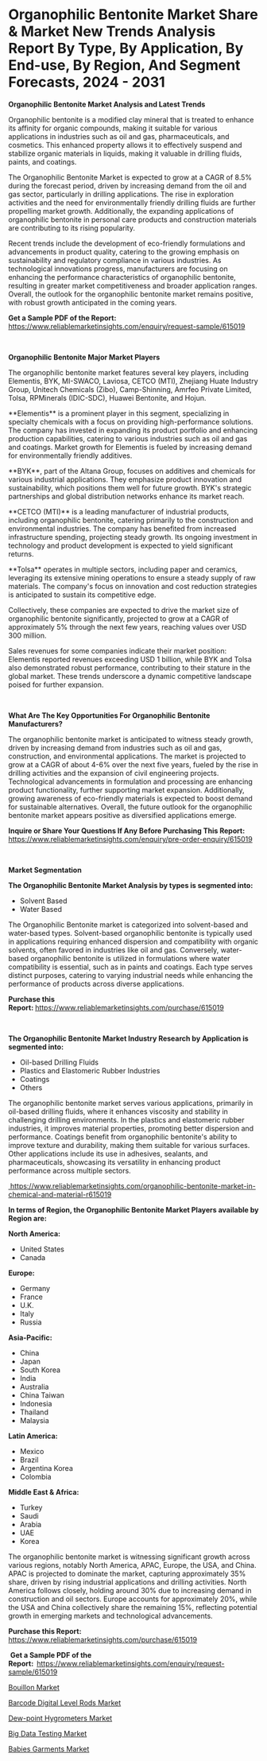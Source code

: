 <p><h1>Organophilic Bentonite Market Share & Market New Trends Analysis Report By Type, By Application, By End-use, By Region, And Segment Forecasts, 2024 - 2031</h1></p><p><strong>Organophilic Bentonite Market Analysis and Latest Trends</strong></p>
<p><p>Organophilic bentonite is a modified clay mineral that is treated to enhance its affinity for organic compounds, making it suitable for various applications in industries such as oil and gas, pharmaceuticals, and cosmetics. This enhanced property allows it to effectively suspend and stabilize organic materials in liquids, making it valuable in drilling fluids, paints, and coatings.</p><p>The Organophilic Bentonite Market is expected to grow at a CAGR of 8.5% during the forecast period, driven by increasing demand from the oil and gas sector, particularly in drilling applications. The rise in exploration activities and the need for environmentally friendly drilling fluids are further propelling market growth. Additionally, the expanding applications of organophilic bentonite in personal care products and construction materials are contributing to its rising popularity.</p><p>Recent trends include the development of eco-friendly formulations and advancements in product quality, catering to the growing emphasis on sustainability and regulatory compliance in various industries. As technological innovations progress, manufacturers are focusing on enhancing the performance characteristics of organophilic bentonite, resulting in greater market competitiveness and broader application ranges. Overall, the outlook for the organophilic bentonite market remains positive, with robust growth anticipated in the coming years.</p></p>
<p><strong>Get a Sample PDF of the Report:&nbsp;</strong> <a href="https://www.reliablemarketinsights.com/enquiry/request-sample/615019?utm_campaign=1580&utm_medium=2&utm_source=Github&utm_content=ia&utm_term=12102024&utm_id=organophilic-bentonite">https://www.reliablemarketinsights.com/enquiry/request-sample/615019</a></p>
<p>&nbsp;</p>
<p><strong>Organophilic Bentonite Major Market Players</strong></p>
<p><p>The organophilic bentonite market features several key players, including Elementis, BYK, MI-SWACO, Laviosa, CETCO (MTI), Zhejiang Huate Industry Group, Unitech Chemicals (Zibo), Camp-Shinning, Amrfeo Private Limited, Tolsa, RPMinerals (IDIC-SDC), Huawei Bentonite, and Hojun.</p><p>**Elementis** is a prominent player in this segment, specializing in specialty chemicals with a focus on providing high-performance solutions. The company has invested in expanding its product portfolio and enhancing production capabilities, catering to various industries such as oil and gas and coatings. Market growth for Elementis is fueled by increasing demand for environmentally friendly additives.</p><p>**BYK**, part of the Altana Group, focuses on additives and chemicals for various industrial applications. They emphasize product innovation and sustainability, which positions them well for future growth. BYK's strategic partnerships and global distribution networks enhance its market reach.</p><p>**CETCO (MTI)** is a leading manufacturer of industrial products, including organophilic bentonite, catering primarily to the construction and environmental industries. The company has benefited from increased infrastructure spending, projecting steady growth. Its ongoing investment in technology and product development is expected to yield significant returns.</p><p>**Tolsa** operates in multiple sectors, including paper and ceramics, leveraging its extensive mining operations to ensure a steady supply of raw materials. The company's focus on innovation and cost reduction strategies is anticipated to sustain its competitive edge.</p><p>Collectively, these companies are expected to drive the market size of organophilic bentonite significantly, projected to grow at a CAGR of approximately 5% through the next few years, reaching values over USD 300 million.</p><p>Sales revenues for some companies indicate their market position: Elementis reported revenues exceeding USD 1 billion, while BYK and Tolsa also demonstrated robust performance, contributing to their stature in the global market. These trends underscore a dynamic competitive landscape poised for further expansion.</p></p>
<p>&nbsp;</p>
<p><strong>What Are The Key Opportunities For Organophilic Bentonite Manufacturers?</strong></p>
<p><p>The organophilic bentonite market is anticipated to witness steady growth, driven by increasing demand from industries such as oil and gas, construction, and environmental applications. The market is projected to grow at a CAGR of about 4-6% over the next five years, fueled by the rise in drilling activities and the expansion of civil engineering projects. Technological advancements in formulation and processing are enhancing product functionality, further supporting market expansion. Additionally, growing awareness of eco-friendly materials is expected to boost demand for sustainable alternatives. Overall, the future outlook for the organophilic bentonite market appears positive as diversified applications emerge.</p></p>
<p><strong>Inquire or Share Your Questions If Any Before Purchasing This Report:</strong> <a href="https://www.reliablemarketinsights.com/enquiry/pre-order-enquiry/615019?utm_campaign=1580&utm_medium=2&utm_source=Github&utm_content=ia&utm_term=12102024&utm_id=organophilic-bentonite">https://www.reliablemarketinsights.com/enquiry/pre-order-enquiry/615019</a></p>
<p>&nbsp;</p>
<p><strong>Market Segmentation</strong></p>
<p><strong>The Organophilic Bentonite Market Analysis by types is segmented into:</strong></p>
<p><ul><li>Solvent Based</li><li>Water Based</li></ul></p>
<p><p>The Organophilic Bentonite market is categorized into solvent-based and water-based types. Solvent-based organophilic bentonite is typically used in applications requiring enhanced dispersion and compatibility with organic solvents, often favored in industries like oil and gas. Conversely, water-based organophilic bentonite is utilized in formulations where water compatibility is essential, such as in paints and coatings. Each type serves distinct purposes, catering to varying industrial needs while enhancing the performance of products across diverse applications.</p></p>
<p><strong>Purchase this Report:&nbsp;</strong><a href="https://www.reliablemarketinsights.com/purchase/615019?utm_campaign=1580&utm_medium=2&utm_source=Github&utm_content=ia&utm_term=12102024&utm_id=organophilic-bentonite">https://www.reliablemarketinsights.com/purchase/615019</a></p>
<p>&nbsp;</p>
<p><strong>The Organophilic Bentonite Market Industry Research by Application is segmented into:</strong></p>
<p><ul><li>Oil-based Drilling Fluids</li><li>Plastics and Elastomeric Rubber Industries</li><li>Coatings</li><li>Others</li></ul></p>
<p><p>The organophilic bentonite market serves various applications, primarily in oil-based drilling fluids, where it enhances viscosity and stability in challenging drilling environments. In the plastics and elastomeric rubber industries, it improves material properties, promoting better dispersion and performance. Coatings benefit from organophilic bentonite's ability to improve texture and durability, making them suitable for various surfaces. Other applications include its use in adhesives, sealants, and pharmaceuticals, showcasing its versatility in enhancing product performance across multiple sectors.</p></p>
<p><a href="https://www.reliablemarketinsights.com/organophilic-bentonite-market-in-chemical-and-material-r615019?utm_campaign=1580&utm_medium=2&utm_source=Github&utm_content=ia&utm_term=12102024&utm_id=organophilic-bentonite">&nbsp;https://www.reliablemarketinsights.com/organophilic-bentonite-market-in-chemical-and-material-r615019</a></p>
<p><strong>In terms of Region, the Organophilic Bentonite Market Players available by Region are:</strong></p>
<p>
    <p> <strong> North America: </strong>
        <ul>
            <li>United States</li>
            <li>Canada</li>
        </ul>
        </p> 
    <p> <strong> Europe: </strong>
        <ul>
            <li>Germany</li>
            <li>France</li>
            <li>U.K.</li>
            <li>Italy</li>
            <li>Russia</li>
        </ul>
        </p> 
    <p> <strong> Asia-Pacific: </strong>
        <ul>
            <li>China</li>
            <li>Japan</li>
            <li>South Korea</li>
            <li>India</li>
            <li>Australia</li>
            <li>China Taiwan</li>
            <li>Indonesia</li>
            <li>Thailand</li>
            <li>Malaysia</li>
        </ul>
        </p> 
    <p> <strong> Latin America: </strong>
        <ul>
            <li>Mexico</li>
            <li>Brazil</li>
            <li>Argentina Korea</li>
            <li>Colombia</li>
        </ul>
        </p> 
    <p> <strong> Middle East & Africa: </strong>
        <ul>
            <li>Turkey</li>
            <li>Saudi</li>
            <li>Arabia</li>
            <li>UAE</li>
            <li>Korea</li>
        </ul>
    </p>
    </p>
<p><p>The organophilic bentonite market is witnessing significant growth across various regions, notably North America, APAC, Europe, the USA, and China. APAC is projected to dominate the market, capturing approximately 35% share, driven by rising industrial applications and drilling activities. North America follows closely, holding around 30% due to increasing demand in construction and oil sectors. Europe accounts for approximately 20%, while the USA and China collectively share the remaining 15%, reflecting potential growth in emerging markets and technological advancements.</p></p>
<p><strong>Purchase this Report: </strong><a href="https://www.reliablemarketinsights.com/purchase/615019?utm_campaign=1580&utm_medium=2&utm_source=Github&utm_content=ia&utm_term=12102024&utm_id=organophilic-bentonite">https://www.reliablemarketinsights.com/purchase/615019</a></p>
<p>&nbsp;<strong>Get a Sample PDF of the Report:&nbsp;&nbsp;</strong><a href="https://www.reliablemarketinsights.com/enquiry/request-sample/615019?utm_campaign=1580&utm_medium=2&utm_source=Github&utm_content=ia&utm_term=12102024&utm_id=organophilic-bentonite">https://www.reliablemarketinsights.com/enquiry/request-sample/615019</a></p>
<p><strong></strong></p>
<p><p><a href="https://github.com/mac1evjen/Market-Research-Report-List-1/blob/main/bouillon-market.md?utm_campaign=1580&utm_medium=2&utm_source=Github&utm_content=ia&utm_term=12102024&utm_id=organophilic-bentonite">Bouillon Market</a></p><p><a href="https://www.linkedin.com/pulse/barcode-digital-level-rods-market-size-share-analysis-growth-1eyuf?utm_campaign=1580&utm_medium=2&utm_source=Github&utm_content=ia&utm_term=12102024&utm_id=organophilic-bentonite">Barcode Digital Level Rods Market</a></p><p><a href="https://www.linkedin.com/pulse/consumer-behavior-shifts-dew-point-hygrometers-market-demand-u3nsf?utm_campaign=1580&utm_medium=2&utm_source=Github&utm_content=ia&utm_term=12102024&utm_id=organophilic-bentonite">Dew-point Hygrometers Market</a></p><p><a href="https://github.com/delorasywf/Market-Research-Report-List-1/blob/main/big-data-testing-market.md?utm_campaign=1580&utm_medium=2&utm_source=Github&utm_content=ia&utm_term=12102024&utm_id=organophilic-bentonite">Big Data Testing Market</a></p><p><a href="https://www.linkedin.com/pulse/exploring-babies-garments-market-dynamics-revenue-analysis-spa8e?utm_campaign=1580&utm_medium=2&utm_source=Github&utm_content=ia&utm_term=12102024&utm_id=organophilic-bentonite">Babies Garments Market</a></p></p>